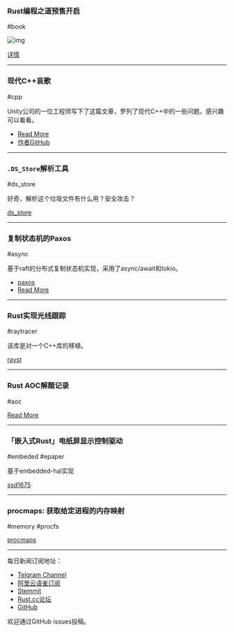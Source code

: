 ### Rust编程之道预售开启

#book

![img](https://wx3.sinaimg.cn/mw690/71684decly1fymj6wdxm2j20u0140u0y.jpg)

[详情](
https://zhuanlan.zhihu.com/p/53527737)

---

### 现代C++哀歌

#cpp

Unity公司的一位工程师写下了这篇文章，罗列了现代C++中的一些问题。感兴趣可以看看。

- [Read More](http://aras-p.info/blog/2018/12/28/Modern-C-Lamentations/)
- [作者GitHub](https://github.com/aras-p)

---

### `.DS_Store`解析工具

#ds_store

好奇，解析这个垃圾文件有什么用？安全攻击？

[ds_store](https://github.com/sinistersnare/ds_store)

---

### 复制状态机的Paxos

#async

基于raft的分布式复制状态机实现，采用了async/await和tokio。

- [paxos](https://github.com/nwtnni/paxos)
- [Read More](https://www.reddit.com/r/rust/comments/aafiub/paxos_for_replicated_state_machines/)

---

### Rust实现光线跟踪

#raytracer

该库是对一个C++库的移植。

[rayst](https://github.com/djeedai/rayst)

---

### Rust AOC解题记录

#aoc

[Read More](https://cprimozic.net/blog/a-rusty-aoc/)

---

### 「嵌入式Rust」电纸屏显示控制驱动

#embeded #epaper

基于embedded-hal实现

[ssd1675](https://github.com/wezm/ssd1675)

---

### procmaps: 获取给定进程的内存映射

#memory #procfs

[procmaps](https://github.com/jabedude/procmaps)

---

每日新闻订阅地址：

- [Telgram Channel](https://t.me/rust_daily_news )
- [阿里云语雀订阅](https://www.yuque.com/chaosbot/rustnews)
- [Stemmit](https://steemit.com/@blackanger)
- [Rust.cc论坛](https://rust.cc)
- [GitHub](https://github.com/RustStudy/rust_daily_news)

欢迎通过GitHub issues投稿。